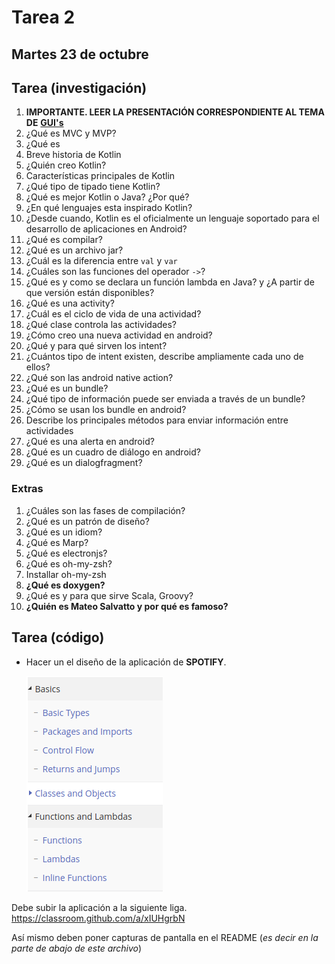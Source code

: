 # Tarea 2

## Martes 23 de octubre

## Tarea (investigación)

1. **IMPORTANTE. LEER LA PRESENTACIÓN CORRESPONDIENTE AL TEMA DE** [**GUI's**](https://github.com/Androidkcourse/androidk37/blob/master/src/6_GUI/gui.md)
2. ¿Qué es MVC y MVP?
3. ¿Qué es 
4. Breve historia de Kotlin
5. ¿Quién creo Kotlin?
6. Características principales de Kotlin 
7. ¿Qué tipo de tipado tiene Kotlin?
8. ¿Qué es mejor Kotlin o Java? ¿Por qué?
9. ¿En qué lenguajes esta inspirado Kotlin?
10. ¿Desde cuando, Kotlin es el oficialmente un lenguaje soportado para el desarrollo de aplicaciones en Android?
11. ¿Qué es compilar?
12. ¿Qué es un archivo jar?
13. ¿Cuál es la diferencia entre `val` y `var`
14. ¿Cuáles son las funciones del operador `->`?
15. ¿Qué es y como se declara un función lambda en Java? y ¿A partir de que versión están disponibles?
16. ¿Qué es una activity?
17. ¿Cuál es el ciclo de vida de una actividad?
18. ¿Qué clase controla las actividades?
19. ¿Cómo creo una nueva actividad en android?
20. ¿Qué y para qué sirven los intent?
21. ¿Cuántos tipo de intent existen, describe ampliamente cada uno de ellos?
22. ¿Qué son las android native action?
23. ¿Qué es un bundle?
24. ¿Qué tipo de información puede ser enviada a través de un bundle?
25. ¿Cómo se usan los bundle en android?
26. Describe los principales métodos para enviar información entre actividades
27. ¿Qué es una alerta en android?
28. ¿Qué es un cuadro de diálogo en android?
29. ¿Qué es un dialogfragment?

### Extras

1. ¿Cuáles son las fases de compilación?
2. ¿Qué es un patrón de diseño?
3. ¿Qué es un idiom?
4. ¿Qué es Marp?
5. ¿Qué es electronjs?
6. ¿Qué es oh-my-zsh?
7. Installar oh-my-zsh
8. **¿Qué es doxygen?**
9. ¿Qué es y para que sirve Scala, Groovy?
10. **¿Quién es Mateo Salvatto y por qué es famoso?**

## Tarea (código)

* Hacer un el diseño de la aplicación de **SPOTIFY**.

  ![](./img/img1.png)

Debe subir la aplicación a la siguiente liga. https://classroom.github.com/a/xIUHgrbN

Así mismo deben poner capturas de pantalla en el README (*es decir en la parte de abajo de este archivo*)